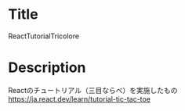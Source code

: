 # Title
ReactTutorialTricolore
# Description
Reactのチュートリアル（三目ならべ）を実施したもの
https://ja.react.dev/learn/tutorial-tic-tac-toe